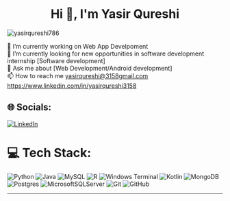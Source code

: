 <h1 align="center">Hi 👋, I'm Yasir Qureshi</h1>

<p align="left"> <img src="https://komarev.com/ghpvc/?username=yasirqureshi786&label=Profile%20views&color=0e75b6&style=flat" alt="yasirqureshi786" /> </p>

🔭 I’m currently working on Web App Develpoment<br>
🤝 I’m currently looking for new opportunities in software development internship [Software development]<br>
💬 Ask me about [Web Development/Android development]<br>
📫 How to reach me yasirqureshi@3158gmail.com
                    https://www.linkedin.com/in/yasirqureshi3158<br>



## 🌐 Socials:
[![LinkedIn](https://img.shields.io/badge/LinkedIn-%230077B5.svg?logo=linkedin&logoColor=white)](https://linkedin.com/in/rohan-jadhav-683346260) 

# 💻 Tech Stack:
![Python](https://img.shields.io/pypi/pyversions/:packageName)
![Java](https://img.shields.io/badge/java-%23ED8B00.svg?style=plastic&logo=openjdk&logoColor=white) ![MySQL](https://img.shields.io/badge/mysql-4479A1.svg?style=plastic&logo=mysql&logoColor=white) ![R](https://img.shields.io/badge/r-%23276DC3.svg?style=plastic&logo=r&logoColor=white) ![Windows Terminal](https://img.shields.io/badge/Windows%20Terminal-%234D4D4D.svg?style=plastic&logo=windows-terminal&logoColor=white) ![Kotlin](https://img.shields.io/badge/kotlin-%237F52FF.svg?style=plastic&logo=kotlin&logoColor=white) ![MongoDB](https://img.shields.io/badge/MongoDB-%234ea94b.svg?style=plastic&logo=mongodb&logoColor=white) ![Postgres](https://img.shields.io/badge/postgres-%23316192.svg?style=plastic&logo=postgresql&logoColor=white) ![MicrosoftSQLServer](https://img.shields.io/badge/Microsoft%20SQL%20Server-CC2927?style=plastic&logo=microsoft%20sql%20server&logoColor=white) ![Git](https://img.shields.io/badge/git-%23F05033.svg?style=plastic&logo=git&logoColor=white) ![GitHub](https://img.shields.io/badge/github-%23121011.svg?style=plastic&logo=github&logoColor=white)


---


